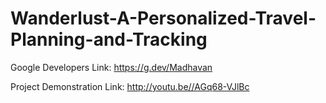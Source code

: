 # Wanderlust-A-Personalized-Travel-Planning-and-Tracking


Google Developers Link: https://g.dev/Madhavan

Project Demonstration Link: http://youtu.be//AGq68-VJlBc
